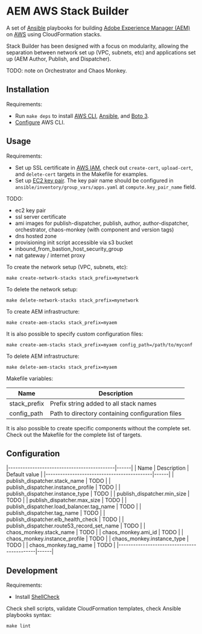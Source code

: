 # AEM AWS Stack Builder
A set of [Ansible](https://www.ansible.com/) playbooks for building [Adobe Experience Manager (AEM)](http://www.adobe.com/au/marketing-cloud/enterprise-content-management.html) on [AWS](https://aws.amazon.com/) using CloudFormation stacks.

Stack Builder has been designed with a focus on modularity, allowing the separation between network set up (VPC, subnets, etc) and applications set up (AEM Author, Publish, and Dispatcher).

TODO: note on Orchestrator and Chaos Monkey.

## Installation

Requirements:

* Run `make deps` to install [AWS CLI](http://docs.aws.amazon.com/cli/latest/userguide/installing.html), [Ansible](http://docs.ansible.com/ansible/intro_installation.html), and [Boto 3](https://boto3.readthedocs.io/en/latest/).
* [Configure](http://docs.aws.amazon.com/cli/latest/userguide/cli-chap-getting-started.html#cli-quick-configuration) AWS CLI.

## Usage

Requirements:

* Set up SSL certificate in [AWS IAM](https://aws.amazon.com/iam), check out `create-cert`, `upload-cert`, and `delete-cert` targets in the Makefile for examples.
* Set up [EC2 key pair](http://docs.aws.amazon.com/AWSEC2/latest/UserGuide/ec2-key-pairs.html). The key pair name should be configured in `ansible/inventory/group_vars/apps.yaml` at `compute.key_pair_name` field.

TODO:
* ec2 key pair
* ssl server certificate
* ami images for publish-dispatcher, publish, author, author-dispatcher, orchestrator, chaos-monkey (with component and version tags)
* dns hosted zone
* provisioning init script accessible via s3 bucket
* inbound_from_bastion_host_security_group
* nat gateway / internet proxy

To create the network setup (VPC, subnets, etc):

    make create-network-stacks stack_prefix=mynetwork

To delete the network setup:

    make delete-network-stacks stack_prefix=mynetwork

To create AEM infrastructure:

    make create-aem-stacks stack_prefix=myaem

It is also possible to specify custom configuration files:

    make create-aem-stacks stack_prefix=myaem config_path=/path/to/myconf

To delete AEM infrastructure:

    make delete-aem-stacks stack_prefix=myaem

Makefile variables:

| Name         | Description                                      |
|--------------|--------------------------------------------------|
| stack_prefix | Prefix string added to all stack names           |
| config_path  | Path to directory containing configuration files |

It is also possible to create specific components without the complete set. Check out the Makefile for the complete list of targets.

## Configuration

|--------------------------------------------|------|
| Name                                       | Description | Default value |
|--------------------------------------------|------|
| publish_dispatcher.stack_name              | TODO |
| publish_dispatcher.instance_profile        | TODO |
| publish_dispatcher.instance_type           | TODO |
| publish_dispatcher.min_size                | TODO |
| publish_dispatcher.max_size                | TODO |
| publish_dispatcher.load_balancer.tag_name  | TODO |
| publish_dispatcher.tag_name                | TODO |
| publish_dispatcher.elb_health_check        | TODO |
| publish_dispatcher.route53_record_set_name | TODO |
| chaos_monkey.stack_name                    | TODO |
| chaos_monkey.ami_id                        | TODO |
| chaos_monkey.instance_profile              | TODO |
| chaos_monkey.instance_type                 | TODO |
| chaos_monkey.tag_name                      | TODO |
|--------------------------------------------|------|

## Development

Requirements:

* Install [ShellCheck](https://github.com/koalaman/shellcheck#user-content-installing)

Check shell scripts, validate CloudFormation templates, check Ansible playbooks syntax:
```
make lint
```

